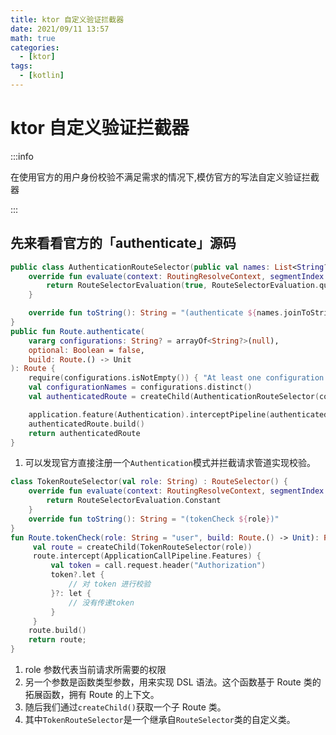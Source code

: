 ```yaml
---
title: ktor 自定义验证拦截器
date: 2021/09/11 13:57
math: true
categories:
  - [ktor]
tags:
  - [kotlin]
---
```


# ktor 自定义验证拦截器

:::info

在使用官方的用户身份校验不满足需求的情况下,模仿官方的写法自定义验证拦截器

:::

## 先来看看官方的「authenticate」源码

```kotlin
public class AuthenticationRouteSelector(public val names: List<String?>) : RouteSelector() {
    override fun evaluate(context: RoutingResolveContext, segmentIndex: Int): RouteSelectorEvaluation {
        return RouteSelectorEvaluation(true, RouteSelectorEvaluation.qualityTransparent)
    }

    override fun toString(): String = "(authenticate ${names.joinToString { it ?: "\"default\"" }})"
}
public fun Route.authenticate(
    vararg configurations: String? = arrayOf<String?>(null),
    optional: Boolean = false,
    build: Route.() -> Unit
): Route {
    require(configurations.isNotEmpty()) { "At least one configuration name or null for default need to be provided" }
    val configurationNames = configurations.distinct()
    val authenticatedRoute = createChild(AuthenticationRouteSelector(configurationNames))

    application.feature(Authentication).interceptPipeline(authenticatedRoute, configurationNames, optional = optional)
    authenticatedRoute.build()
    return authenticatedRoute
}
```

1. 可以发现官方直接注册一个`Authentication`模式并拦截请求管道实现校验。

```kotlin
class TokenRouteSelector(val role: String) : RouteSelector() {
    override fun evaluate(context: RoutingResolveContext, segmentIndex: Int): RouteSelectorEvaluation {
        return RouteSelectorEvaluation.Constant
    }
    override fun toString(): String = "(tokenCheck ${role})"
}
fun Route.tokenCheck(role: String = "user", build: Route.() -> Unit): Route {
     val route = createChild(TokenRouteSelector(role))
     route.intercept(ApplicationCallPipeline.Features) {
         val token = call.request.header("Authorization")
         token?.let {
             // 对 token 进行校验
         }?: let {
             // 没有传递token
         }
     }
    route.build()
    return route;
}
```

1. role 参数代表当前请求所需要的权限
2. 另一个参数是函数类型参数，用来实现 DSL 语法。这个函数基于 Route 类的拓展函数，拥有 Route 的上下文。
3. 随后我们通过`createChild()`获取一个子 Route 类。
4. 其中`TokenRouteSelector`是一个继承自`RouteSelector`类的自定义类。
